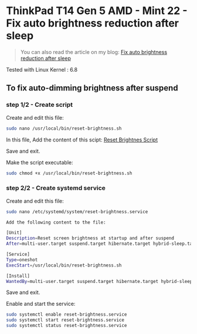 # ThinkPad T14 Gen 5 AMD - Mint 22 - Fix auto brightness reduction after sleep

> You can also read the article on my blog:
[Fix auto brightness reduction after sleep](https://www.damian-freelance.com/blog/thinkpad-t14-amd-fix-automatic-brightness-reduction-after-sleep-on-linux)

Tested with Linux Kernel : 6.8

## To fix auto-dimming brightness after suspend

### step 1/2 - Create script

Create and edit this file:

```bash
sudo nano /usr/local/bin/reset-brightness.sh
```

In this file, Add the content of this scipt:
[Reset Brightnes Script](https://github.com/s-damian/thinkpad-t14-gen-5-amd-linux/blob/main/sh/reset-brightness.sh)

Save and exit.

Make the script executable:

```bash
sudo chmod +x /usr/local/bin/reset-brightness.sh
```

### step 2/2 - Create systemd service

Create and edit this file:

```bash
sudo nano /etc/systemd/system/reset-brightness.service
```

```bash
Add the following content to the file:

[Unit]
Description=Reset screen brightness at startup and after suspend
After=multi-user.target suspend.target hibernate.target hybrid-sleep.target suspend-then-hibernate.target

[Service]
Type=oneshot
ExecStart=/usr/local/bin/reset-brightness.sh

[Install]
WantedBy=multi-user.target suspend.target hibernate.target hybrid-sleep.target suspend-then-hibernate.target
```

Save and exit.

Enable and start the service:

```bash
sudo systemctl enable reset-brightness.service
sudo systemctl start reset-brightness.service
sudo systemctl status reset-brightness.service
```